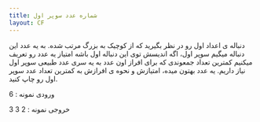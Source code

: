 ```yaml
---
title: شماره عدد سوپر اول
layout: CF
---
```



دنباله ی اعداد اول رو در نظر بگیرید که از کوچیک به بزرگ مرتب شده. به یه عدد این دنباله میگیم سوپر اول، اگه اندیسش توی این دنباله اول باشه
امتیاز یه عدد رو تعریف میکنیم کمترین تعداد جمعوندی که برای افراز اون عدد به یه سری عدد طبیعی سوپر اول نیاز داریم.
یه عدد بهتون میده، امتیازش و نحوه ی افرازش به کمترین تعداد عدد سوپر اول رو چاپ کنید.


ورودی نمونه :
6

خروجی نمونه :
2
3 3
